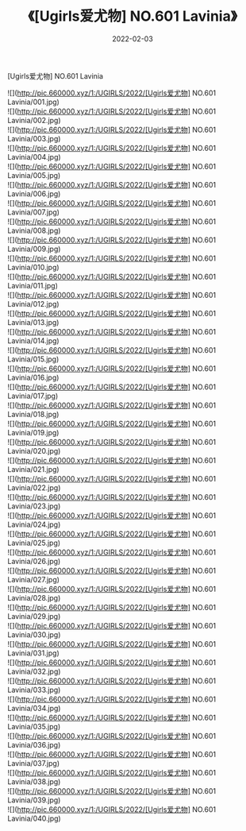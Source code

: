 ﻿---
layout: post
title:  《[Ugirls爱尤物] NO.601 Lavinia》
date:   2022-02-03
img: http://pic.660000.xyz/1:/UGIRLS/2022/[Ugirls爱尤物] NO.601 Lavinia/000.jpg
categories: [美女, 清纯, 唯美]
---

[Ugirls爱尤物] NO.601 Lavinia

 ![](http://pic.660000.xyz/1:/UGIRLS/2022/[Ugirls爱尤物] NO.601 Lavinia/001.jpg) <br>![](http://pic.660000.xyz/1:/UGIRLS/2022/[Ugirls爱尤物] NO.601 Lavinia/002.jpg) <br>![](http://pic.660000.xyz/1:/UGIRLS/2022/[Ugirls爱尤物] NO.601 Lavinia/003.jpg) <br>![](http://pic.660000.xyz/1:/UGIRLS/2022/[Ugirls爱尤物] NO.601 Lavinia/004.jpg) <br>![](http://pic.660000.xyz/1:/UGIRLS/2022/[Ugirls爱尤物] NO.601 Lavinia/005.jpg) <br>![](http://pic.660000.xyz/1:/UGIRLS/2022/[Ugirls爱尤物] NO.601 Lavinia/006.jpg) <br>![](http://pic.660000.xyz/1:/UGIRLS/2022/[Ugirls爱尤物] NO.601 Lavinia/007.jpg) <br>![](http://pic.660000.xyz/1:/UGIRLS/2022/[Ugirls爱尤物] NO.601 Lavinia/008.jpg) <br>![](http://pic.660000.xyz/1:/UGIRLS/2022/[Ugirls爱尤物] NO.601 Lavinia/009.jpg) <br>![](http://pic.660000.xyz/1:/UGIRLS/2022/[Ugirls爱尤物] NO.601 Lavinia/010.jpg) <br>![](http://pic.660000.xyz/1:/UGIRLS/2022/[Ugirls爱尤物] NO.601 Lavinia/011.jpg) <br>![](http://pic.660000.xyz/1:/UGIRLS/2022/[Ugirls爱尤物] NO.601 Lavinia/012.jpg) <br>![](http://pic.660000.xyz/1:/UGIRLS/2022/[Ugirls爱尤物] NO.601 Lavinia/013.jpg) <br>![](http://pic.660000.xyz/1:/UGIRLS/2022/[Ugirls爱尤物] NO.601 Lavinia/014.jpg) <br>![](http://pic.660000.xyz/1:/UGIRLS/2022/[Ugirls爱尤物] NO.601 Lavinia/015.jpg) <br>![](http://pic.660000.xyz/1:/UGIRLS/2022/[Ugirls爱尤物] NO.601 Lavinia/016.jpg) <br>![](http://pic.660000.xyz/1:/UGIRLS/2022/[Ugirls爱尤物] NO.601 Lavinia/017.jpg) <br>![](http://pic.660000.xyz/1:/UGIRLS/2022/[Ugirls爱尤物] NO.601 Lavinia/018.jpg) <br>![](http://pic.660000.xyz/1:/UGIRLS/2022/[Ugirls爱尤物] NO.601 Lavinia/019.jpg) <br>![](http://pic.660000.xyz/1:/UGIRLS/2022/[Ugirls爱尤物] NO.601 Lavinia/020.jpg) <br>![](http://pic.660000.xyz/1:/UGIRLS/2022/[Ugirls爱尤物] NO.601 Lavinia/021.jpg) <br>![](http://pic.660000.xyz/1:/UGIRLS/2022/[Ugirls爱尤物] NO.601 Lavinia/022.jpg) <br>![](http://pic.660000.xyz/1:/UGIRLS/2022/[Ugirls爱尤物] NO.601 Lavinia/023.jpg) <br>![](http://pic.660000.xyz/1:/UGIRLS/2022/[Ugirls爱尤物] NO.601 Lavinia/024.jpg) <br>![](http://pic.660000.xyz/1:/UGIRLS/2022/[Ugirls爱尤物] NO.601 Lavinia/025.jpg) <br>![](http://pic.660000.xyz/1:/UGIRLS/2022/[Ugirls爱尤物] NO.601 Lavinia/026.jpg) <br>![](http://pic.660000.xyz/1:/UGIRLS/2022/[Ugirls爱尤物] NO.601 Lavinia/027.jpg) <br>![](http://pic.660000.xyz/1:/UGIRLS/2022/[Ugirls爱尤物] NO.601 Lavinia/028.jpg) <br>![](http://pic.660000.xyz/1:/UGIRLS/2022/[Ugirls爱尤物] NO.601 Lavinia/029.jpg) <br>![](http://pic.660000.xyz/1:/UGIRLS/2022/[Ugirls爱尤物] NO.601 Lavinia/030.jpg) <br>![](http://pic.660000.xyz/1:/UGIRLS/2022/[Ugirls爱尤物] NO.601 Lavinia/031.jpg) <br>![](http://pic.660000.xyz/1:/UGIRLS/2022/[Ugirls爱尤物] NO.601 Lavinia/032.jpg) <br>![](http://pic.660000.xyz/1:/UGIRLS/2022/[Ugirls爱尤物] NO.601 Lavinia/033.jpg) <br>![](http://pic.660000.xyz/1:/UGIRLS/2022/[Ugirls爱尤物] NO.601 Lavinia/034.jpg) <br>![](http://pic.660000.xyz/1:/UGIRLS/2022/[Ugirls爱尤物] NO.601 Lavinia/035.jpg) <br>![](http://pic.660000.xyz/1:/UGIRLS/2022/[Ugirls爱尤物] NO.601 Lavinia/036.jpg) <br>![](http://pic.660000.xyz/1:/UGIRLS/2022/[Ugirls爱尤物] NO.601 Lavinia/037.jpg) <br>![](http://pic.660000.xyz/1:/UGIRLS/2022/[Ugirls爱尤物] NO.601 Lavinia/038.jpg) <br>![](http://pic.660000.xyz/1:/UGIRLS/2022/[Ugirls爱尤物] NO.601 Lavinia/039.jpg) <br>![](http://pic.660000.xyz/1:/UGIRLS/2022/[Ugirls爱尤物] NO.601 Lavinia/040.jpg) <br>
